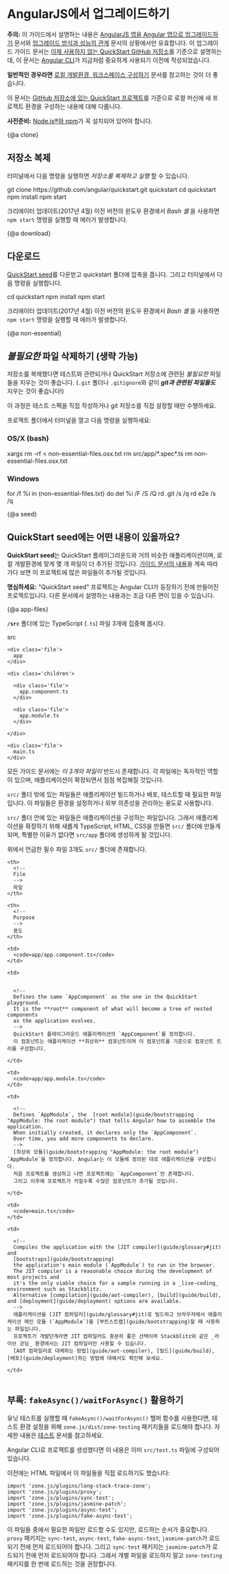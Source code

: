 <!--
# Setup for upgrading from AngularJS
-->
# AngularJS에서 업그레이드하기

<!--
Question: Can we remove this file and instead direct readers to https://github.com/angular/quickstart/blob/master/README.md
-->

<div class="alert is-critical">

<!--
**Audience:** Use this guide **only** in the context of  [Upgrading from AngularJS](guide/upgrade "Upgrading from AngularJS to Angular") or [Upgrading for Performance](guide/upgrade-performance "Upgrading for Performance").
Those Upgrade guides refer to this Setup guide for information about using the [deprecated QuickStart GitHub repository](https://github.com/angular/quickstart "Deprecated Angular QuickStart GitHub repository"), which was created prior to the current Angular [CLI](cli "CLI Overview").

**For all other scenarios,** see the current instructions in [Setting up the Local Environment and Workspace](guide/setup-local "Setting up for Local Development").
-->
**주의:** 이 가이드에서 설명하는 내용은 [AngularJS 앱을 Angular 앱으로 업그레이드하기](guide/upgrade "Upgrading from AngularJS to Angular") 문서와 [업그레이드 방식과 성능의 관계](guide/upgrade-performance "Upgrading for Performance") 문서의 상황에서만 유효합니다.
이 업그레이드 가이드 문서는 [이제 사용하지 않는 QuickStart GitHub 저장소](https://github.com/angular/quickstart "Deprecated Angular QuickStart GitHub repository")를 기준으로 설명하는데, 이 문서는 [Angular CLI](cli "CLI Overview")가 지금처럼 중요하게 사용되기 이전에 작성되었습니다.

**일반적인 경우라면** [로컬 개발환경, 워크스페이스 구성하기](guide/setup-local "Setting up for Local Development") 문서를 참고하는 것이 더 좋습니다.

</div>

<!--
The <live-example name=quickstart>QuickStart live-coding</live-example> example is an Angular _playground_.
There are also some differences from a local app, to simplify that live-coding experience.
In particular, the QuickStart live-coding example shows just the AppComponent file; it creates the equivalent of app.module.ts and main.ts internally for the playground only.
-->

<!--
This guide describes how to develop locally on your own machine.
Setting up a new project on your machine is quick and easy with the [QuickStart seed on github](https://github.com/angular/quickstart "Install the github QuickStart repo").

**Prerequisite:** Make sure you have [Node.js® and npm installed](guide/setup-local#prerequisites "Angular prerequisites").
-->
이 문서는 [GitHub 저장소에 있는 QuickStart 프로젝트](https://github.com/angular/quickstart "Install the github QuickStart repo")를 기준으로 로컬 머신에 새 프로젝트 환경을 구성하는 내용에 대해 다룹니다.

**사전준비:** [Node.js®와 npm](guide/setup-local#prerequisites "Angular prerequisites")가 꼭 설치되어 있어야 합니다.


{@a clone}
<!--
## Clone
-->
## 저장소 복제

<!--
Perform the _clone-to-launch_ steps with these terminal commands.
-->
터미널에서 다음 명령을 실행하면 _저장소를 복제하고 실행_ 할 수 있습니다.


<code-example language="sh">
  git clone https://github.com/angular/quickstart.git quickstart
  cd quickstart
  npm install
  npm start

</code-example>



<div class="alert is-important">


<!--
`npm start` fails in _Bash for Windows_ in versions earlier than the Creator's Update (April 2017).
-->
크리에이터 업데이트(2017년 4월) 이전 버전의 윈도우 환경에서 _Bash 셸_ 을 사용하면 `npm start` 명령을 실행할 때 에러가 발생합니다.

</div>



{@a download}

<!--
## Download
-->
## 다운로드
<!--
<a href="https://github.com/angular/quickstart/archive/master.zip" title="Download the QuickStart seed repository">Download the QuickStart seed</a>
and unzip it into your project folder. Then perform the remaining steps with these terminal commands.
-->
<a href="https://github.com/angular/quickstart/archive/master.zip" title="Download the QuickStart seed repository">QuickStart seed</a>를 다운받고 quickstart 폴더에 압축을 풉니다.
그리고 터미널에서 다음 명령을 실행합니다.

<code-example language="sh">
  cd quickstart
  npm install
  npm start

</code-example>



<div class="alert is-important">


<!--
`npm start` fails in _Bash for Windows_ in versions earlier than the Creator's Update (April 2017).
-->
크리에이터 업데이트(2017년 4월) 이전 버전의 윈도우 환경에서 _Bash 셸_ 을 사용하면 `npm start` 명령을 실행할 때 에러가 발생합니다.


</div>



{@a non-essential}


<!--
## Delete _non-essential_ files (optional)
-->
## _불필요한_ 파일 삭제하기 (생략 가능)

<!--
You can quickly delete the _non-essential_ files that concern testing and QuickStart repository maintenance
(***including all git-related artifacts*** such as the `.git` folder and `.gitignore`!).


<div class="alert is-important">



Do this only in the beginning to avoid accidentally deleting your own tests and git setup!


</div>



Open a terminal window in the project folder and enter the following commands for your environment:
-->
저장소를 복제했다면 테스트와 관련되거나 QuickStart 저장소에 관련된 _불필요한_ 파일들을 지우는 것이 좋습니다.
(`.git` 폴더나 `.gitignore`와 같이 ***git과 관련된 파일들도*** 지우는 것이 좋습니다!)

<div class="alert is-important">

이 과정은 테스트 스펙을 직접 작성하거나 git 저장소를 직접 설정할 때만 수행하세요.

</div>

프로젝트 폴더에서 터미널을 열고 다음 명령을 실행하세요:


### OS/X (bash)

<code-example language="sh">
  xargs rm -rf &lt; non-essential-files.osx.txt
  rm src/app/*.spec*.ts
  rm non-essential-files.osx.txt

</code-example>



### Windows

<code-example language="sh">
  for /f %i in (non-essential-files.txt) do del %i /F /S /Q
  rd .git /s /q
  rd e2e /s /q

</code-example>



{@a seed}


<!--
## What's in the QuickStart seed?
-->
## QuickStart seed에는 어떤 내용이 있을까요?


<!--
The **QuickStart seed** provides a basic QuickStart playground application and other files necessary for local development.
Consequently, there are many files in the project folder on your machine,
most of which you can [learn about later](guide/file-structure).
-->
**QuickStart seed**는 QuickStart 플레이그라운드와 거의 비슷한 애플리케이션이며, 로컬 개발환경에 맞게 몇 개 파일이 더 추가된 것입니다.
[가이드 문서의 내용](guide/file-structure)을 계속 따라가다 보면 이 프로젝트에 많은 파일들이 추가될 것입니다.

<div class="alert is-helpful">

<!--
**Reminder:** The "QuickStart seed" example was created prior to the Angular CLI, so there are some differences between what is described here and an Angular CLI application.
-->
**명심하세요:** "QuickStart seed" 프로젝트는 Angular CLI가 등장하기 전에 만들어진 프로젝트입니다.
다른 문서에서 설명하는 내용과는 조금 다른 면이 있을 수 있습니다.

</div>

{@a app-files}

<!--
Focus on the following three TypeScript (`.ts`) files in the **`/src`** folder.
-->
**`/src`** 폴더에 있는 TypeScript (`.ts`) 파일 3개에 집중해 봅시다.


<div class='filetree'>

  <div class='file'>
    src
  </div>

  <div class='children'>

    <div class='file'>
      app
    </div>

    <div class='children'>

      <div class='file'>
        app.component.ts
      </div>

      <div class='file'>
        app.module.ts
      </div>

    </div>

    <div class='file'>
      main.ts
    </div>

  </div>

</div>



<code-tabs>

  <code-pane header="src/app/app.component.ts" path="setup/src/app/app.component.ts">

  </code-pane>

  <code-pane header="src/app/app.module.ts" path="setup/src/app/app.module.ts">

  </code-pane>

  <code-pane header="src/main.ts" path="setup/src/main.ts">

  </code-pane>

</code-tabs>


<!--
All guides and cookbooks have _at least these core files_.
Each file has a distinct purpose and evolves independently as the application grows.

Files outside `src/` concern building, deploying, and testing your application.
They include configuration files and external dependencies.

Files inside `src/` "belong" to your application.
Add new Typescript, HTML and CSS files inside the `src/` directory, most of them inside `src/app`,
unless told to do otherwise.

The following are all in `src/`
-->
모든 가이드 문서에는 _이 3개의 파일이_ 반드시 존재합니다.
각 파일에는 독자적인 역할이 있으며, 애플리케이션이 확장되면서 점점 복잡해질 것입니다.

`src/` 폴더 밖에 있는 파일들은 애플리케이션 빌드하거나 배포, 테스트할 때 필요한 파일입니다.
이 파일들은 환경을 설정하거나 외부 의존성을 관리하는 용도로 사용합니다.

`src/` 폴더 안에 있는 파일들은 애플리케이션을 구성하는 파일입니다.
그래서 애플리케이션을 확장하기 위해 새롭게 TypeScript, HTML, CSS을 만들면 `src/` 폴더에 만들게 되며, 특별한 이유가 없다면 `src/app` 폴더에 생성하게 될 것입니다.

위에서 언급한 필수 파일 3개도 `src/` 폴더에 존재합니다.


<style>
  td, th {vertical-align: top}
</style>



<table width="100%">

  <col width="20%">

  </col>

  <col width="80%">

  </col>

  <tr>

    <th>
      <!--
      File
      -->
      파일
    </th>

    <th>
      <!--
      Purpose
      -->
      용도
    </th>

  </tr>

  <tr>

    <td>
      <code>app/app.component.ts</code>
    </td>

    <td>


      <!--
      Defines the same `AppComponent` as the one in the QuickStart playground.
      It is the **root** component of what will become a tree of nested components
      as the application evolves.
      -->
      QuickStart 플레이그라운드 애플리케이션의 `AppComponent`를 정의합니다.
      이 컴포넌트는 애플리케이션 **최상위** 컴포넌트이며 이 컴포넌트를 기준으로 컴포넌트 트리를 구성합니다.

    </td>

  </tr>

  <tr>

    <td>
      <code>app/app.module.ts</code>
    </td>

    <td>

      <!--
      Defines `AppModule`, the  [root module](guide/bootstrapping "AppModule: the root module") that tells Angular how to assemble the application.
      When initially created, it declares only the `AppComponent`.
      Over time, you add more components to declare.
      -->
      [최상위 모듈](guide/bootstrapping "AppModule: the root module") `AppModule`을 정의합니다. Angular는 이 모듈에 정의된 대로 애플리케이션을 구성합니다.
      처음 프로젝트를 생성하고 나면 프로젝트에는 `AppComponent`만 존재합니다.
      그리고 이후에 프로젝트가 커질수록 수많은 컴포넌트가 추가될 것입니다.

    </td>

  </tr>

  <tr>

    <td>
      <code>main.ts</code>
    </td>

    <td>

      <!--
      Compiles the application with the [JIT compiler](guide/glossary#jit) and
      [bootstraps](guide/bootstrapping)
      the application's main module (`AppModule`) to run in the browser.
      The JIT compiler is a reasonable choice during the development of most projects and
      it's the only viable choice for a sample running in a _live-coding_ environment such as Stackblitz.
      Alternative [compilation](guide/aot-compiler), [build](guide/build), and [deployment](guide/deployment) options are available.
      -->
      애플리케이션을 [JIT 컴파일러](guide/glossary#jit)로 빌드하고 브라우저에서 애플리케이션 메인 모듈 (`AppModule`)을 [부트스트랩](guide/bootstrapping)할 때 사용하는 파일입니다.
      프로젝트가 개발단계라면 JIT 컴파일러도 충분히 좋은 선택이며 Stackblitz와 같은 _라이브 코딩_ 환경에서는 JIT 컴파일러만 사용할 수 있습니다.
      [AOT 컴파일러로 대체하는 방법](guide/aot-compiler), [빌드](guide/build), [배포](guide/deployment)하는 방법에 대해서도 확인해 보세요.

    </td>

  </tr>

</table>


<!--
## Appendix: Test using `fakeAsync()/waitForAsync()`
-->
## 부록: `fakeAsync()/waitForAsync()` 활용하기

<!--
If you use the `fakeAsync()/waitForAsync()` helper function to run unit tests (for details, read the [Testing guide](guide/testing-components-scenarios#fake-async)), you need to import `zone.js/dist/zone-testing` in your test setup file.

<div class="alert is-important">
If you create project with `Angular/CLI`, it is already imported in `src/test.ts`.
</div>

And in the earlier versions of `Angular`, the following files were imported or added in your html file:
-->
유닛 테스트를 실행할 때 `fakeAsync()/waitForAsync()` 헬퍼 함수를 사용한다면, 테스트 환경 설정을 위해 `zone.js/dist/zone-testing` 패키지들을 로드해야 합니다.
자세한 내용은 [테스트](guide/testing-components-scenarios#fake-async) 문서를 참고하세요.

<div class="alert is-important">

Angular CLI로 프로젝트를 생성했다면 이 내용은 이미 `src/test.ts` 파일에 구성되어 있습니다.

</div>

이전에는 HTML 파일에서 이 파일들을 직접 로드하기도 했습니다:

```
import 'zone.js/plugins/long-stack-trace-zone';
import 'zone.js/plugins/proxy';
import 'zone.js/plugins/sync-test';
import 'zone.js/plugins/jasmine-patch';
import 'zone.js/plugins/async-test';
import 'zone.js/plugins/fake-async-test';
```

<!--
You can still load those files separately, but the order is important, you must import `proxy` before `sync-test`, `async-test`, `fake-async-test` and `jasmine-patch`. And you also need to import `sync-test` before `jasmine-patch`, so it is recommended to just import `zone-testing` instead of loading those separated files.
-->
이 파일들 중에서 필요한 파일만 로드할 수도 있지만, 로드하는 순서가 중요합니다.
`proxy` 패키지는 `sync-test`, `async-test`, `fake-async-test`, `jasmine-patch`가 로드되기 전에 먼저 로드되어야 합니다.
그리고 `sync-test` 패키지는 `jasmine-patch`가 로드되기 전에 먼저 로드되어야 합니다.
그래서 개별 파일을 로드하지 말고 `zone-testing` 패키지를 한 번에 로드하는 것을 권장합니다.
